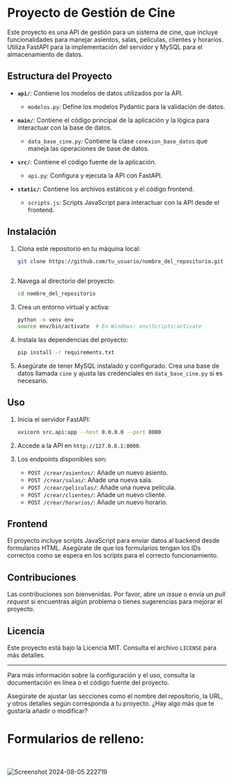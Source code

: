 # Proyecto de Gestión de Cine

Este proyecto es una API de gestión para un sistema de cine, que incluye funcionalidades para manejar asientos, salas, películas, clientes y horarios. Utiliza FastAPI para la implementación del servidor y MySQL para el almacenamiento de datos.

## Estructura del Proyecto

- **`api/`**: Contiene los modelos de datos utilizados por la API.
  - `modelos.py`: Define los modelos Pydantic para la validación de datos.
  
- **`main/`**: Contiene el código principal de la aplicación y la lógica para interactuar con la base de datos.
  - `data_base_cine.py`: Contiene la clase `conexion_base_datos` que maneja las operaciones de base de datos.
  
- **`src/`**: Contiene el código fuente de la aplicación.
  - `api.py`: Configura y ejecuta la API con FastAPI.
  
- **`static/`**: Contiene los archivos estáticos y el código frontend.
  - `scripts.js`: Scripts JavaScript para interactuar con la API desde el frontend.

## Instalación

1. Clona este repositorio en tu máquina local:

   ```bash
   git clone https://github.com/tu_usuario/nombre_del_repositorio.git
 

2. Navega al directorio del proyecto:

   ```bash
   cd nombre_del_repositorio
   ```

3. Crea un entorno virtual y activa:

   ```bash
   python -m venv env
   source env/bin/activate  # En Windows: env\Scripts\activate
   ```

4. Instala las dependencias del proyecto:

   ```bash
   pip install -r requirements.txt
   ```

5. Asegúrate de tener MySQL instalado y configurado. Crea una base de datos llamada `cine` y ajusta las credenciales en `data_base_cine.py` si es necesario.

## Uso

1. Inicia el servidor FastAPI:

   ```bash
   uvicorn src.api:app --host 0.0.0.0 --port 8000
   ```

2. Accede a la API en `http://127.0.0.1:8000`.

3. Los endpoints disponibles son:
   - `POST /crear/asientos/`: Añade un nuevo asiento.
   - `POST /crear/salas/`: Añade una nueva sala.
   - `POST /crear/peliculas/`: Añade una nueva película.
   - `POST /crear/clientes/`: Añade un nuevo cliente.
   - `POST /crear/horarios/`: Añade un nuevo horario.

## Frontend

El proyecto incluye scripts JavaScript para enviar datos al backend desde formularios HTML. Asegúrate de que los formularios tengan los IDs correctos como se espera en los scripts para el correcto funcionamiento.

## Contribuciones

Las contribuciones son bienvenidas. Por favor, abre un _issue_ o envía un _pull request_ si encuentras algún problema o tienes sugerencias para mejorar el proyecto.

## Licencia

Este proyecto está bajo la Licencia MIT. Consulta el archivo `LICENSE` para más detalles.

---

Para más información sobre la configuración y el uso, consulta la documentación en línea o el código fuente del proyecto.

Asegúrate de ajustar las secciones como el nombre del repositorio, la URL, y otros detalles según corresponda a tu proyecto. ¿Hay algo más que te gustaría añadir o modificar?


<h1>Formularios de relleno: </h1>
<br>

![Screenshot 2024-08-05 222719](https://github.com/user-attachments/assets/d22e130b-69f7-4d2d-b1f7-98e294a9903a)
